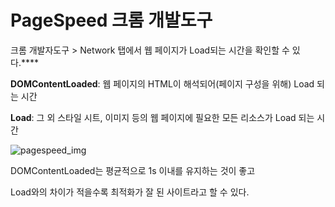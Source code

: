 # PageSpeed 크롬 개발도구

크롬 개발자도구 > Network 탭에서 웹 페이지가 Load되는 시간을 확인할 수 있다.****

**DOMContentLoaded**: 웹 페이지의 HTML이 해석되어(페이지 구성을 위해) Load 되는 시간

**Load**: 그 외 스타일 시트, 이미지 등의 웹 페이지에 필요한 모든 리소스가 Load 되는 시간

![pagespeed_img](C:\Users\JuHwan\Desktop\pagespeed_img.png)

DOMContentLoaded는 평균적으로 1s 이내를 유지하는 것이 좋고

Load와의 차이가 적을수록 최적화가 잘 된 사이트라고 할 수 있다.